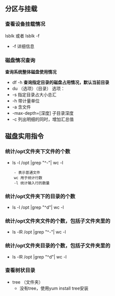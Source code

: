 ## 分区与挂载
### 查看设备挂载情况
lsblk 或者  lsblk -f
* -f 详细信息
### 磁盘情况查询
**查询系统整体磁盘使用情况**
* df -h
**查询指定目录的磁盘占用情况，默认当前目录**
* du （选项）（目录）
选项：
* -s                  指定目录占大小总汇
* -h                  带计量单位
* -a                  含文件
* -max-depth=[深度]   子目录深度
* -c                  列出明细的同时，增加汇总值
## 磁盘实用指令
### 统计/opt文件夹下文件的个数
* ls -l /opt |grep "^-"| wc -l
~~~
    - 表示普通文件
    wc 用于统计行数
    -l 统计输入行的数量
~~~

### 统计/opt文件夹下的目录的个数
* ls -l /opt |grep "^d"| wc -l
### 统计/opt文件夹文件的个数，包括子文件夹里的
* ls -lR /opt |grep "^-"| wc -l
### 统计/opt文件夹目录的个数，包括子文件夹里的
* ls -lR /opt |grep "^d"| wc -l
### 查看树状目录
* tree （文件夹）
	* 没有tree，使用yum install tree安装